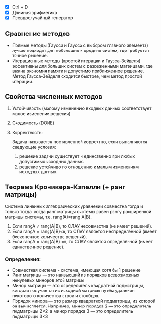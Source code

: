 - [x] Ctrl + D
- [x] Длииная арифметика
- [x] Псевдослучайный генератор

## Сравнение методов
* Прямые методы (Гаусса и Гаусса с выбором главного элемента) лучше подходят для небольших и средних систем, где требуется точное решение.
* Итерационные методы (простой итерации и Гаусса-Зейделя) эффективны для больших систем с разреженными матрицами, где важна экономия памяти и допустимо приближенное решение. Метод Гаусса-Зейделя сходится быстрее, чем метод простой итерации.

## Свойства численных методов
1. Устойчивость (малому изменению входных данных соответствует малое изменение решения) 
2. Сходимость (DONE)
3. Корректность:

    Задача называется поставленной корректно, если выполняются следующие условия:
    1) решение задачи существует и единственно при любых допустимых
    исходных данных.
    2) решение устойчиво по отношению к малым изменениям исходных
    данных.

## Теорема Кроникера-Капелли (+ ранг матрицы)
Система линейных алгебраических уравнений совместна тогда
и только тогда, когда ранг матрицы системы равен рангу
расширенной матрицы системы, т.е. rang(A)=rang(A|В).
1. Если rangA ≠ rang(A|В), то СЛАУ несовместна (не имеет
решений).
2. Если rangA = rang(A|В)<n, то СЛАУ является неопределённой
(имеет бесконечное количество решений).
3. Если rangA = rang(A|В) =n, то СЛАУ является определённой
(имеет единственное решение).

### Определения:
* Совместная система - система, имеющая хотя бы 1 решение
* Ранг матрицы — это наивысший из порядков всевозможных ненулевых миноров этой матрицы
* Минор матрицы — это определитель квадратной подматрицы, которая получается из исходной матрицы путём удаления некоторого количества строк и столбцов.
* Порядок минора — это размер квадратной подматрицы, из которой он вычисляется. Например, минор порядка 2 — это определитель подматрицы 2×2, а минор порядка 3 — это определитель подматрицы 3×3.